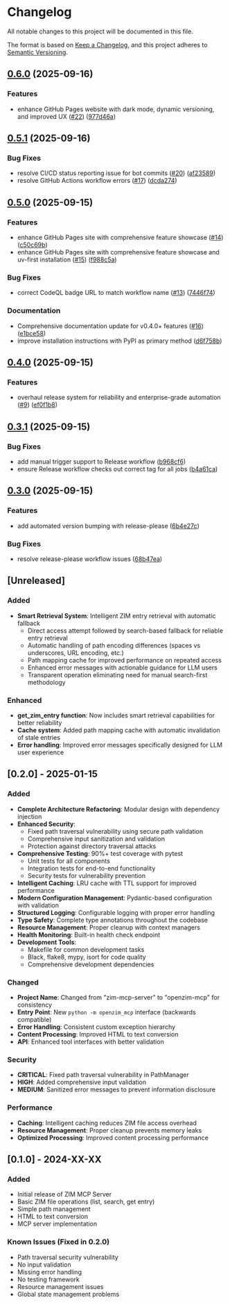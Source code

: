 # Changelog

All notable changes to this project will be documented in this file.

The format is based on [Keep a Changelog](https://keepachangelog.com/en/1.0.0/),
and this project adheres to [Semantic Versioning](https://semver.org/spec/v2.0.0.html).

## [0.6.0](https://github.com/cameronrye/openzim-mcp/compare/v0.5.1...v0.6.0) (2025-09-16)


### Features

* enhance GitHub Pages website with dark mode, dynamic versioning, and improved UX ([#22](https://github.com/cameronrye/openzim-mcp/issues/22)) ([977d46a](https://github.com/cameronrye/openzim-mcp/commit/977d46abf61efbafca2bd24142176c3857cc32b8))

## [0.5.1](https://github.com/cameronrye/openzim-mcp/compare/v0.5.0...v0.5.1) (2025-09-16)


### Bug Fixes

* resolve CI/CD status reporting issue for bot commits ([#20](https://github.com/cameronrye/openzim-mcp/issues/20)) ([af23589](https://github.com/cameronrye/openzim-mcp/commit/af235896b4a1afd96269d08d97362ff903e093d5))
* resolve GitHub Actions workflow errors ([#17](https://github.com/cameronrye/openzim-mcp/issues/17)) ([dcda274](https://github.com/cameronrye/openzim-mcp/commit/dcda2749a394a599e3f77a4b64412fa21e65a29d))

## [0.5.0](https://github.com/cameronrye/openzim-mcp/compare/v0.4.0...v0.5.0) (2025-09-15)


### Features

* enhance GitHub Pages site with comprehensive feature showcase ([#14](https://github.com/cameronrye/openzim-mcp/issues/14)) ([c50c69b](https://github.com/cameronrye/openzim-mcp/commit/c50c69b73bc4ec142a2080146644ed9c84da63c4))
* enhance GitHub Pages site with comprehensive feature showcase and uv-first installation ([#15](https://github.com/cameronrye/openzim-mcp/issues/15)) ([f988c5a](https://github.com/cameronrye/openzim-mcp/commit/f988c5a9c7af4acbfe08922a68e11a288f06da70))


### Bug Fixes

* correct CodeQL badge URL to match workflow name ([#13](https://github.com/cameronrye/openzim-mcp/issues/13)) ([7446f74](https://github.com/cameronrye/openzim-mcp/commit/7446f7491d1c0a028a7ba55071b46c73424b58e4))


### Documentation

* Comprehensive documentation update for v0.4.0+ features ([#16](https://github.com/cameronrye/openzim-mcp/issues/16)) ([e1bce58](https://github.com/cameronrye/openzim-mcp/commit/e1bce5816e95beca7adeca92c03dbd551808151f))
* improve installation instructions with PyPI as primary method ([d6f758b](https://github.com/cameronrye/openzim-mcp/commit/d6f758b30836e916933e87a316754cd757cec833))

## [0.4.0](https://github.com/cameronrye/openzim-mcp/compare/v0.3.3...v0.4.0) (2025-09-15)


### Features

* overhaul release system for reliability and enterprise-grade automation ([#9](https://github.com/cameronrye/openzim-mcp/issues/9)) ([ef0f1b8](https://github.com/cameronrye/openzim-mcp/commit/ef0f1b8f2eaac99a1850672088ddc29d28f0bcde))

## [0.3.1](https://github.com/cameronrye/openzim-mcp/compare/v0.3.0...v0.3.1) (2025-09-15)


### Bug Fixes

* add manual trigger support to Release workflow ([b968cf6](https://github.com/cameronrye/openzim-mcp/commit/b968cf661f536183f4ef5fd6374e75a847a0123f))
* ensure Release workflow checks out correct tag for all jobs ([b4a61ca](https://github.com/cameronrye/openzim-mcp/commit/b4a61ca7a034f9eefae2606c4eb9769ef4f79379))

## [0.3.0](https://github.com/cameronrye/openzim-mcp/compare/v0.2.0...v0.3.0) (2025-09-15)


### Features

* add automated version bumping with release-please ([6b4e27c](https://github.com/cameronrye/openzim-mcp/commit/6b4e27c0382bb4cfa16a7e101f012e8355f7c827))


### Bug Fixes

* resolve release-please workflow issues ([68b47ea](https://github.com/cameronrye/openzim-mcp/commit/68b47ea711525e126ec3ed8297808f7779edd87e))

## [Unreleased]

### Added

- **Smart Retrieval System**: Intelligent ZIM entry retrieval with automatic fallback
  - Direct access attempt followed by search-based fallback for reliable entry retrieval
  - Automatic handling of path encoding differences (spaces vs underscores, URL encoding, etc.)
  - Path mapping cache for improved performance on repeated access
  - Enhanced error messages with actionable guidance for LLM users
  - Transparent operation eliminating need for manual search-first methodology

### Enhanced

- **get_zim_entry function**: Now includes smart retrieval capabilities for better reliability
- **Cache system**: Added path mapping cache with automatic invalidation of stale entries
- **Error handling**: Improved error messages specifically designed for LLM user experience

## [0.2.0] - 2025-01-15

### Added

- **Complete Architecture Refactoring**: Modular design with dependency injection
- **Enhanced Security**: 
  - Fixed path traversal vulnerability using secure path validation
  - Comprehensive input sanitization and validation
  - Protection against directory traversal attacks
- **Comprehensive Testing**: 90%+ test coverage with pytest
  - Unit tests for all components
  - Integration tests for end-to-end functionality
  - Security tests for vulnerability prevention
- **Intelligent Caching**: LRU cache with TTL support for improved performance
- **Modern Configuration Management**: Pydantic-based configuration with validation
- **Structured Logging**: Configurable logging with proper error handling
- **Type Safety**: Complete type annotations throughout the codebase
- **Resource Management**: Proper cleanup with context managers
- **Health Monitoring**: Built-in health check endpoint
- **Development Tools**: 
  - Makefile for common development tasks
  - Black, flake8, mypy, isort for code quality
  - Comprehensive development dependencies

### Changed

- **Project Name**: Changed from "zim-mcp-server" to "openzim-mcp" for consistency
- **Entry Point**: New `python -m openzim_mcp` interface (backwards compatible)
- **Error Handling**: Consistent custom exception hierarchy
- **Content Processing**: Improved HTML to text conversion
- **API**: Enhanced tool interfaces with better validation

### Security

- **CRITICAL**: Fixed path traversal vulnerability in PathManager
- **HIGH**: Added comprehensive input validation
- **MEDIUM**: Sanitized error messages to prevent information disclosure

### Performance

- **Caching**: Intelligent caching reduces ZIM file access overhead
- **Resource Management**: Proper cleanup prevents memory leaks
- **Optimized Processing**: Improved content processing performance

## [0.1.0] - 2024-XX-XX

### Added

- Initial release of ZIM MCP Server
- Basic ZIM file operations (list, search, get entry)
- Simple path management
- HTML to text conversion
- MCP server implementation

### Known Issues (Fixed in 0.2.0)

- Path traversal security vulnerability
- No input validation
- Missing error handling
- No testing framework
- Resource management issues
- Global state management problems
